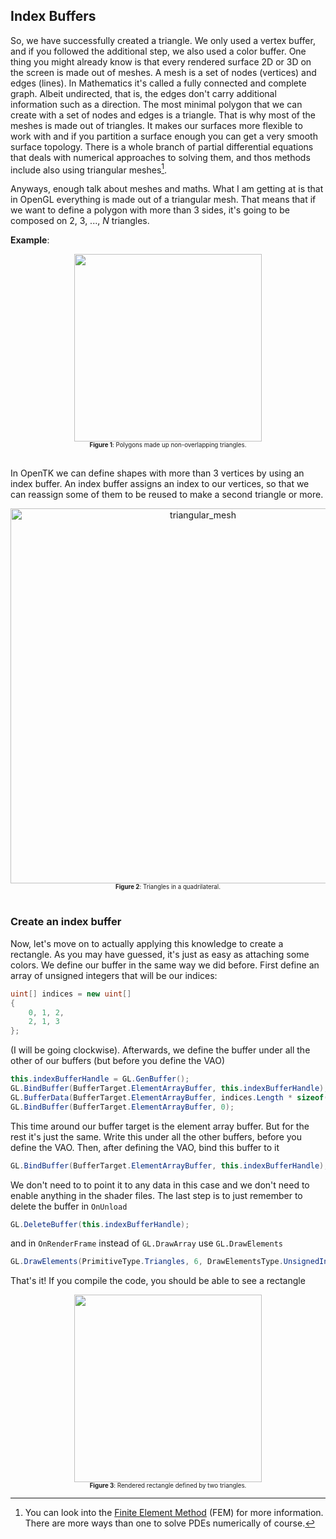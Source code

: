 ## Index Buffers

So, we have successfully created a triangle. We only used a vertex buffer, and if you followed the additional step, we also used a color buffer. One thing you might already know is that every rendered surface 2D or 3D on the screen is made out of meshes. A mesh is a set of nodes (vertices) and edges (lines). In Mathematics it's called a fully connected and complete graph. Albeit undirected, that is, the edges don't carry additional information such as a direction. The most minimal polygon that we can create with a set of nodes and edges is a triangle. That is why most of the meshes is made out of triangles. It makes our surfaces more flexible to work with and if you partition a surface enough you can get a very smooth surface topology. There is a whole branch of partial differential equations that deals with numerical approaches to solving them, and thos methods include also using triangular meshes[^1].

Anyways, enough talk about meshes and maths. What I am getting at is that in OpenGL everything is made out of a triangular mesh. That means that if we want to define a polygon with more than 3 sides, it's going to be composed on 2, 3, ..., $N$ triangles.

**Example**:

<div align="center">
<img src="https://user-images.githubusercontent.com/79821802/222978762-8f4c89ef-053b-45d7-aaf3-c34e6f4eb921.png" width=300/><br>
<span>
<sup><sub>
<b>Figure 1</b>: Polygons made up non-overlapping triangles.
</sub></sup>
</span>
</div><br>

In OpenTK we can define shapes with more than 3 vertices by using an index buffer. An index buffer assigns an index to our vertices, so that we can reassign some of them to be reused to make a second triangle or more.

<div align="center">
<img width="600" alt="triangular_mesh" src="https://user-images.githubusercontent.com/79821802/222980841-704feb47-bddc-4e7f-88a4-91ea8b340e0f.png"><br>
<span>
<sup><sub>
<b>Figure 2</b>: Triangles in a quadrilateral.
</sub></sup>
</span>
</div><br>

### Create an index buffer

Now, let's move on to actually applying this knowledge to create a rectangle. As you may have guessed, it's just as easy as attaching some colors. We define our buffer in the same way we did before. First define an array of unsigned integers that will be our indices:

```CS
uint[] indices = new uint[]
{
    0, 1, 2,
    2, 1, 3
};
```
(I will be going clockwise). Afterwards, we define the buffer under all the other of our buffers (but before you define the VAO)

```CS
this.indexBufferHandle = GL.GenBuffer();
GL.BindBuffer(BufferTarget.ElementArrayBuffer, this.indexBufferHandle);
GL.BufferData(BufferTarget.ElementArrayBuffer, indices.Length * sizeof(uint), indices, BufferUsageHint.StaticDraw);
GL.BindBuffer(BufferTarget.ElementArrayBuffer, 0);
```

This time around our buffer target is the element array buffer. But for the rest it's just the same. Write this under all the other buffers, before you define the VAO. Then, after defining the VAO, bind this buffer to it

```CS
GL.BindBuffer(BufferTarget.ElementArrayBuffer, this.indexBufferHandle);
```

We don't need to to point it to any data in this case and we don't need to enable anything in the shader files. The last step is to just remember to delete the buffer in `OnUnload`

```CS
GL.DeleteBuffer(this.indexBufferHandle);
```

and in `OnRenderFrame` instead of `GL.DrawArray` use `GL.DrawElements`

```CS
GL.DrawElements(PrimitiveType.Triangles, 6, DrawElementsType.UnsignedInt, 0);
```

That's it! If you compile the code, you should be able to see a rectangle

<div align="center">
<img src="https://user-images.githubusercontent.com/79821802/222981683-3d865e68-ec11-4d2b-a8b9-6b4e26e52dfc.png" width=300/><br>
<span>
<sup><sub>
<b>Figure 3</b>: Rendered rectangle defined by two triangles.
</sub></sup>
</span>
</div>


[^1]: You can look into the [Finite Element Method](https://en.wikipedia.org/wiki/Finite_element_method) (FEM) for more information. There are more ways than one to solve PDEs numerically of course.

